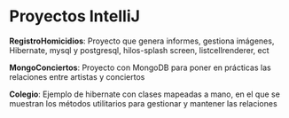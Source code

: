 # Proyectos IntelliJ

**RegistroHomicidios**: Proyecto que genera informes, gestiona imágenes, Hibernate, mysql y postgresql, hilos-splash screen, listcellrenderer, ect

**MongoConciertos**: Proyecto con MongoDB para poner en prácticas las relaciones entre artistas y conciertos

**Colegio**: Ejemplo de hibernate con clases mapeadas a mano, en el que se muestran los métodos utilitarios para gestionar y mantener las relaciones

